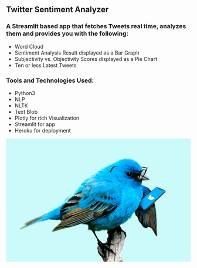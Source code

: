 ## Twitter Sentiment Analyzer


### A Streamlit based app that fetches Tweets real time, analyzes them and provides you with the following:

-   Word Cloud
-   Sentiment Analysis Result displayed as a Bar Graph
-   Subjectivity vs. Objectivity Scores displayed as a Pie Chart
-   Ten or less Latest Tweets


### Tools and Technologies Used:

-   Python3
-   NLP
-   NLTK
-   Text Blob
-   Plotly for rich Visualization
-   Streamlit for app 
-   Heroku for deployment   


![Twitter](images/twit.jpg)
